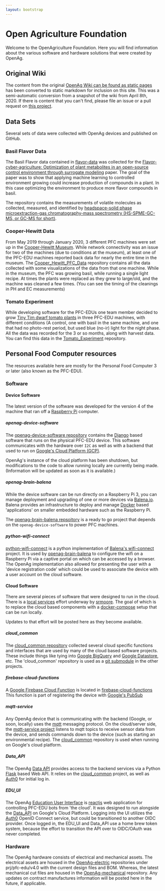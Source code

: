 ```yaml
---
layout: bootstrap
---
```

# Open Agriculture Foundation
Welcome to the OpenAgriculture Foundation. Here you will find information about the various software
and hardware solutions that were created by OpenAg.

## Original Wiki
The content from the original [OpenAg Wiki can be found as static pages](archived_wiki/index.md) has been converted to static markdown
for inclusion on this site. This was a semi-automatic conversion from a snapshot of the wiki from April 8th, 2020. If there is content that you can't find, please file an issue or a pull request on [this project](https://github.com/OpenAgricultureFoundation/OpenAgricultureFoundation.github.io).

## Data Sets
Several sets of data were collected with OpenAg devices and published on GitHub.

### Basil Flavor Data
The Basil Flavor data contained in [flavor-data](https://github.com/OpenAgricultureFoundation/flavor-data) was collected
for the [Flavor-cyber-agriculture: Optimization of plant metabolites in an open-source control environment through surrogate modeling](https://journals.plos.org/plosone/article?id=10.1371/journal.pone.0213918)
paper. The goal of the paper was to show that applying machine learning to controlled environment growing could increase 
production of compounds in a plant. In this case optimizing the environment to produce more flavor compounds in basil.

The repository contains the measurements of volatile molecules as collected, measured, and identified by 
[headspace-solid phase microextraction-gas chromatography-mass spectrometry (HS-SPME-GC-MS, or GC-MS for short)](http://www.chromatographyonline.com/headspace-solid-phase-microextraction-coupled-gas-chromatography-mass-spectrometry-characterization).

### Cooper-Hewitt Data
From May 2019 through January 2020, 3 different PFC machines were set up in the [Cooper-Hewitt Museum](https://www.cooperhewitt.org/).
While network connectivity was an issue for two of the machines (due to conditions at the museum), at least one of the PFC-EDU
machines reported back data for nearly the entire time in the museum. The [Cooper_Hewitt_PFC_Data](https://github.com/OpenAgricultureFoundation/Cooper_Hewitt_PFC_Data)
repository contains all the data collected with some visualizations of the data from that one machine. While in the museum, 
the PFC was growing basil, while running a single light recipe. At times the plants were replaced as they grew to large/old, and the machine was 
cleaned a few times. (You can see the timing of the cleanings in PH and EC measurements)

### Tomato Experiment
While developing software for the PFC-EDUs one team member decided to grow [Tiny Tim dwarf tomato plants](https://www.seedsnow.com/products/tomato-tiny-tim) 
in three PFC-EDU machines, with different conditions (A control, one with basil in the same machine, and one that had no photo-rest period, but
used blue (no-ir) light for the night phase. All the data was recorded for the 3 or so months, along with harvest data. 
You can find this data in the [Tomato_Experiment](https://github.com/OpenAgricultureFoundation/Tomato_Experiment) repository.

## Personal Food Computer resources
The resources available here are mostly for the Personal Food Computer 3 or later (also known as the PFC-EDU).

### Software
#### Device Software
The latest version of the software was developed for the version 4 of the machine that ran off 
a [Raspberry Pi](https://www.raspberrypi.org/) computer.

##### openag-device-software
The [openag-device-software repository](https://github.com/OpenAgricultureFoundation/openag-device-software) contains 
the [Django](https://www.djangoproject.com/) based software that runs on the physical PFC-EDU device. This software communicates
with the hardware over `I2C` as well as with a backend that used to run on [Google's Cloud Platform (GCP)](https://cloud.google.com/).

OpenAg's instance of the cloud platform has been shutdown, but modifications to the code to allow running locally are currently being made.
(Information will be updated as soon as it is available.)

##### openag-brain-balena
While the device software can be run directly on a Raspberry Pi 3, you can manage deployment and upgrading of one
or more devices via [Balena.io](https://www.balena.io/). Balena provides an infrastructure to deploy and manage 
[Docker](https://www.docker.com/) based 'applications' on smaller embedded hardware such as the Raspberry Pi. 

The [openag-brain-balena repsoitory](https://github.com/OpenAgricultureFoundation/openag-brain-balena) is a ready to go
project that depends on the `openag-device-software` to power PFC machines.

##### python-wifi-connect
[python-wifi-connect](https://github.com/OpenAgricultureFoundation/python-wifi-connect) is a python implementation of 
[Balena's wifi-connect](https://github.com/balena-io/wifi-connect) project. It is used by [openag-brain-balena](https://github.com/OpenAgricultureFoundation/openag-brain-balena)
to configure the wifi on a Raspberry Pi via a captive portal on which can be accessed by a browser. The OpenAg implementation
also allowed for presenting the user with a 'device registration code' which could be used to associate the device with a user
account on the cloud software.

#### Cloud Software
There are several pieces of software that were designed to run in the cloud.
There is a [local services](https://github.com/OpenAgricultureFoundation/self_hosted_backend) effort underway by [srmoore](https://github.com/srmoore). The goal of which is to replace
the cloud based components with a [docker-compose](https://docs.docker.com/compose/) setup that can be run locally. 

Updates to that effort will be posted here as they become available.

##### cloud_common
The [cloud_common repository](https://github.com/OpenAgricultureFoundation/cloud_common) collected several cloud specific 
functions and interfaces that are used by many of the cloud based software projects. These include things like tying into
[Google  BigQuery](https://cloud.google.com/bigquery) and [Google Datastore](https://cloud.google.com/datastore), etc. The 'cloud_common' 
repository is used as a [git submodule](https://git-scm.com/book/en/v2/Git-Tools-Submodules) in the other projects.

##### firebase-cloud-functions
A [Google Firebase Cloud Function](https://firebase.google.com/docs/functions) is located in [firebase-cloud-functions](https://github.com/OpenAgricultureFoundation/firebase-cloud-functions)
This function is  part of registering the device with [Google's PubSub](https://cloud.google.com/pubsub/)

##### mqtt-service
Any OpenAg device that is communicating with the backend (Google, or soon, locally) uses the [mqtt](http://mqtt.org/) 
messaging protocol. On the cloud/server side, the [mqtt-service project](https://github.com/OpenAgricultureFoundation/mqtt-service) 
listens to mqtt topics to receive sensor data from the device, and sends commands down to the device 
(such as starting an environmental recipe). The [cloud_common](https://github.com/OpenAgricultureFoundation/cloud_common)
repository is used when running on Google's cloud platform.

##### Data_API
The OpenAg [Data API](https://github.com/OpenAgricultureFoundation/Data_API) provides access to the backend services via 
a Python [Flask](https://flask.palletsprojects.com/en/1.1.x/) based Web API. It relies on the [cloud_common](https://github.com/OpenAgricultureFoundation/cloud_common) project, as well as [Auth0](https://auth0.com/) for initial
log in. 

##### EDU_UI
The OpenAg [Education User Interface](https://github.com/OpenAgricultureFoundation/EDU_UI) is [reactjs](https://reactjs.org/)
web application for controlling PFC-EDU bots from 'the cloud'. It was designed to run alongside the [Data_API]() on Google's 
Cloud Platform. Logging into the UI utilizes the [Auth0](https://auth0.com/) OpenID Connect service, but could be transitioned to another OIDC provider.
Once logged in, the EDU_UI and Data_API use a home brew token system, because the effort to transition the API over to OIDC/OAuth
was never completed.

### Hardware
The OpenAg hardware consists of electrical and mechanical assets. The electrical assets are housed in the [OpenAg-electric](https://github.com/OpenAgricultureFoundation/openag-electrical)
repositories under prj/pfc-edu/v4.0 with the current design files and BOM.  Whereas, the latest mechanical cut files are housed in the [OpenAg-mechanical](https://github.com/OpenAgricultureFoundation/openag-mechanical) repository. 
Any updates on contract manufactures information will be posted here in the future, if applicable.  
